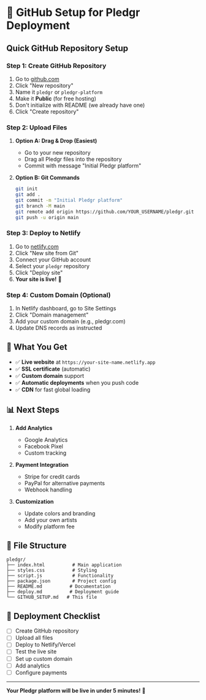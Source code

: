 # 🚀 GitHub Setup for Pledgr Deployment

## Quick GitHub Repository Setup

### Step 1: Create GitHub Repository
1. Go to [github.com](https://github.com)
2. Click "New repository"
3. Name it `pledgr` or `pledgr-platform`
4. Make it **Public** (for free hosting)
5. Don't initialize with README (we already have one)
6. Click "Create repository"

### Step 2: Upload Files
1. **Option A: Drag & Drop (Easiest)**
   - Go to your new repository
   - Drag all Pledgr files into the repository
   - Commit with message "Initial Pledgr platform"

2. **Option B: Git Commands**
   ```bash
   git init
   git add .
   git commit -m "Initial Pledgr platform"
   git branch -M main
   git remote add origin https://github.com/YOUR_USERNAME/pledgr.git
   git push -u origin main
   ```

### Step 3: Deploy to Netlify
1. Go to [netlify.com](https://netlify.com)
2. Click "New site from Git"
3. Connect your GitHub account
4. Select your `pledgr` repository
5. Click "Deploy site"
6. **Your site is live!** 🎉

### Step 4: Custom Domain (Optional)
1. In Netlify dashboard, go to Site Settings
2. Click "Domain management"
3. Add your custom domain (e.g., pledgr.com)
4. Update DNS records as instructed

## 🎯 What You Get

- ✅ **Live website** at `https://your-site-name.netlify.app`
- ✅ **SSL certificate** (automatic)
- ✅ **Custom domain** support
- ✅ **Automatic deployments** when you push code
- ✅ **CDN** for fast global loading

## 📊 Next Steps

1. **Add Analytics**
   - Google Analytics
   - Facebook Pixel
   - Custom tracking

2. **Payment Integration**
   - Stripe for credit cards
   - PayPal for alternative payments
   - Webhook handling

3. **Customization**
   - Update colors and branding
   - Add your own artists
   - Modify platform fee

## 🔧 File Structure
```
pledgr/
├── index.html          # Main application
├── styles.css          # Styling
├── script.js           # Functionality
├── package.json        # Project config
├── README.md          # Documentation
├── deploy.md          # Deployment guide
└── GITHUB_SETUP.md   # This file
```

## 🚀 Deployment Checklist

- [ ] Create GitHub repository
- [ ] Upload all files
- [ ] Deploy to Netlify/Vercel
- [ ] Test the live site
- [ ] Set up custom domain
- [ ] Add analytics
- [ ] Configure payments

---

**Your Pledgr platform will be live in under 5 minutes!** 🚀 
